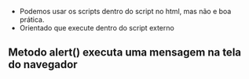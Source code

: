 

- Podemos usar os scripts dentro do script no html, mas não e
boa prática.
- Orientado que execute dentro do script externo

## Metodo alert() executa uma mensagem na tela do navegador